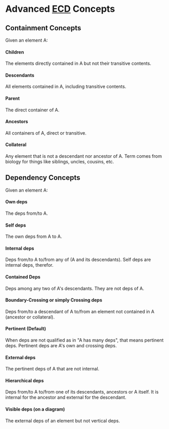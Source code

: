 # Advanced [ECD](Concepts.md) Concepts

## Containment Concepts

Given an element A:

#### Children
  The elements directly contained in A but not their transitive contents.

#### Descendants
  All elements contained in A, including transitive contents.
  
#### Parent
  The direct container of A.

#### Ancestors
  All containers of A, direct or transitive.

#### Collateral
  Any element that is not a descendant nor ancestor of A.
  Term comes from biology for things like siblings, uncles, cousins, etc.

## Dependency Concepts

Given an element A:

#### Own deps
  The deps from/to A.

#### Self deps
  The own deps from A to A.

#### Internal deps
  Deps from/to A to/from any of (A and its descendants). Self deps are internal deps, therefor.

#### Contained Deps
  Deps among any two of A's descendants. They are not deps of A.

#### Boundary-Crossing or simply Crossing deps
  Deps from/to a descendant of A to/from an element not contained in A (ancestor or collateral).

#### Pertinent (Default)
  When deps are not qualified as in "A has many deps", that means pertinent deps.
  Pertinent deps are A's own and crossing deps.

#### External deps
  The pertinent deps of A that are not internal.

#### Hierarchical deps
  Deps from/to A to/from one of its descendants, ancestors or A itself.
  It is internal for the ancestor and external for the descendant.
  
#### Visible deps (on a diagram)
  The external deps of an element but not vertical deps.
